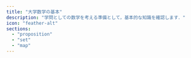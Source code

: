 ```yaml
---
title: "大学数学の基本"
description: "学問としての数学を考える準備として，基本的な知識を確認します．"
icon: "feather-alt"
sections:
  - "proposition"
  - "set"
  - "map"
---
```

